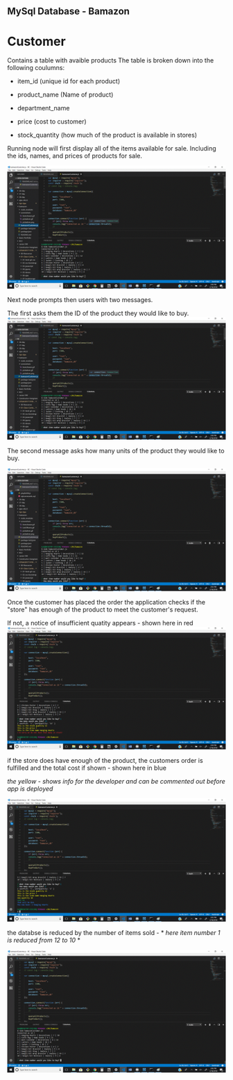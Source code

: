 
## MySql Database - Bamazon
# Customer
Contains a table with avaible products
The table is broken down into the following coulumns:

* item_id (unique id for each product)

* product_name (Name of product)

* department_name

* price (cost to customer)

* stock_quantity (how much of the product is available in stores)


Running node will first display all of the items available for sale. Including the ids, names, and prices of products for sale.

![List of items](screenshots/ListOfItems.gif)

Next node prompts then users with two messages.


The first asks them the ID of the product they would like to buy.
![What item number would you like to buy](screenshots/ListOfItems.gif)

The second message asks how many units of the product they would like to buy.

![What quantity of item number would you like to buy](screenshots/QuantityWanted.gif)


Once the customer has placed the order the application checks if the "store" has enough of the product to meet the customer's request.

If not, a notice of insufficient quatity appears - shown here in red
![There is insufficient quantity of that item](screenshots/InsufficientQuantity.gif)


if the store does have enough of the product, the customers order is fulfilled and the total cost if shown - shown here in blue

*the yellow - shows info for the developer and can be commented out before app is deployed*

![Purchasing the item](screenshots/ProductPurchased.gif)


the databse is reduced by the number of items sold - * *here item number 1 is reduced from 12 to 10* *

![databse is reduced by the number of items sold](screenshots/AvailQuantityGoesDown.gif)

